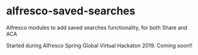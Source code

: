 # alfresco-saved-searches
Alfresco modules to add saved searches functionality, for both Share and ACA

Started during Alfresco Spring Global Virtual Hackaton 2019. Coming soon!!
